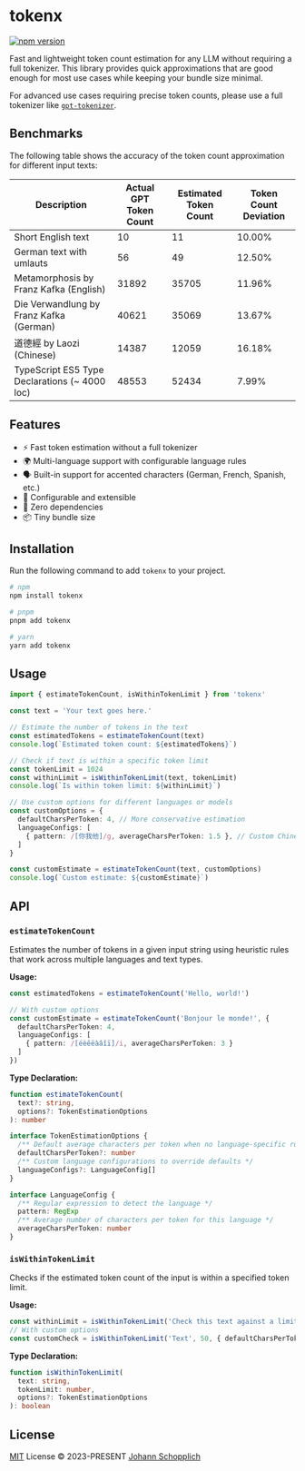 # tokenx

[![npm version](https://img.shields.io/npm/v/tokenx)](https://www.npmjs.com/package/tokenx)

Fast and lightweight token count estimation for any LLM without requiring a full tokenizer. This library provides quick approximations that are good enough for most use cases while keeping your bundle size minimal.

For advanced use cases requiring precise token counts, please use a full tokenizer like [`gpt-tokenizer`](https://github.com/niieani/gpt-tokenizer).

## Benchmarks

The following table shows the accuracy of the token count approximation for different input texts:

<!-- START GENERATED TOKEN COUNT TABLE -->
| Description | Actual GPT Token Count | Estimated Token Count | Token Count Deviation |
| --- | --- | --- | --- |
| Short English text | 10 | 11 | 10.00% |
| German text with umlauts | 56 | 49 | 12.50% |
| Metamorphosis by Franz Kafka (English) | 31892 | 35705 | 11.96% |
| Die Verwandlung by Franz Kafka (German) | 40621 | 35069 | 13.67% |
| 道德經 by Laozi (Chinese) | 14387 | 12059 | 16.18% |
| TypeScript ES5 Type Declarations (~ 4000 loc) | 48553 | 52434 | 7.99% |
<!-- END GENERATED TOKEN COUNT TABLE -->

## Features

- ⚡ Fast token estimation without a full tokenizer
- 🌍 Multi-language support with configurable language rules
- 🗣️ Built-in support for accented characters (German, French, Spanish, etc.)
- 🔧 Configurable and extensible
- 🪽 Zero dependencies
- 📦 Tiny bundle size

## Installation

Run the following command to add `tokenx` to your project.

```bash
# npm
npm install tokenx

# pnpm
pnpm add tokenx

# yarn
yarn add tokenx
```

## Usage

```ts
import { estimateTokenCount, isWithinTokenLimit } from 'tokenx'

const text = 'Your text goes here.'

// Estimate the number of tokens in the text
const estimatedTokens = estimateTokenCount(text)
console.log(`Estimated token count: ${estimatedTokens}`)

// Check if text is within a specific token limit
const tokenLimit = 1024
const withinLimit = isWithinTokenLimit(text, tokenLimit)
console.log(`Is within token limit: ${withinLimit}`)

// Use custom options for different languages or models
const customOptions = {
  defaultCharsPerToken: 4, // More conservative estimation
  languageConfigs: [
    { pattern: /[你我他]/g, averageCharsPerToken: 1.5 }, // Custom Chinese rule
  ]
}

const customEstimate = estimateTokenCount(text, customOptions)
console.log(`Custom estimate: ${customEstimate}`)
```

## API

### `estimateTokenCount`

Estimates the number of tokens in a given input string using heuristic rules that work across multiple languages and text types.

**Usage:**

```ts
const estimatedTokens = estimateTokenCount('Hello, world!')

// With custom options
const customEstimate = estimateTokenCount('Bonjour le monde!', {
  defaultCharsPerToken: 4,
  languageConfigs: [
    { pattern: /[éèêëàâîï]/i, averageCharsPerToken: 3 }
  ]
})
```

**Type Declaration:**

```ts
function estimateTokenCount(
  text?: string,
  options?: TokenEstimationOptions
): number

interface TokenEstimationOptions {
  /** Default average characters per token when no language-specific rule applies */
  defaultCharsPerToken?: number
  /** Custom language configurations to override defaults */
  languageConfigs?: LanguageConfig[]
}

interface LanguageConfig {
  /** Regular expression to detect the language */
  pattern: RegExp
  /** Average number of characters per token for this language */
  averageCharsPerToken: number
}
```

### `isWithinTokenLimit`

Checks if the estimated token count of the input is within a specified token limit.

**Usage:**

```ts
const withinLimit = isWithinTokenLimit('Check this text against a limit', 100)
// With custom options
const customCheck = isWithinTokenLimit('Text', 50, { defaultCharsPerToken: 3 })
```

**Type Declaration:**

```ts
function isWithinTokenLimit(
  text: string,
  tokenLimit: number,
  options?: TokenEstimationOptions
): boolean
```

## License

[MIT](./LICENSE) License © 2023-PRESENT [Johann Schopplich](https://github.com/johannschopplich)
